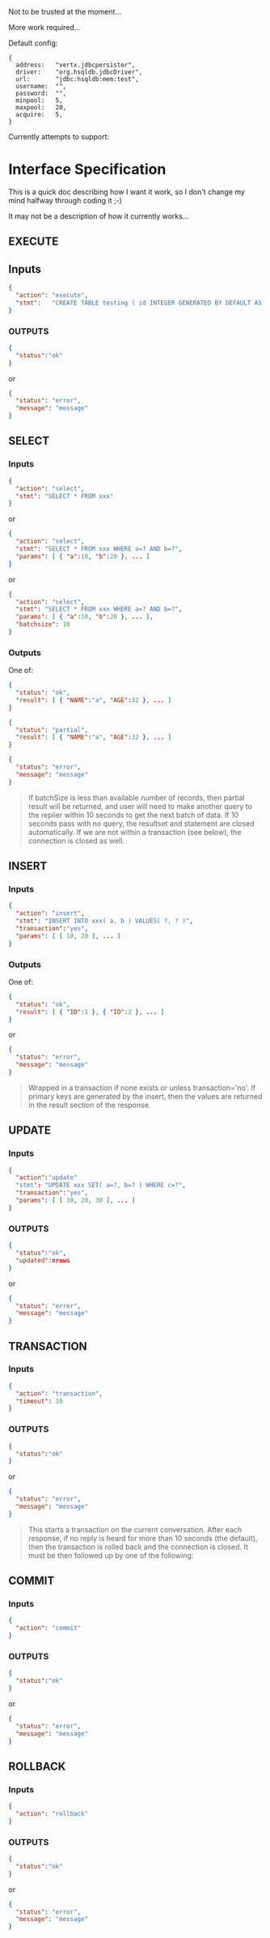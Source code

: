 Not to be trusted at the moment...

More work required...

Default config:

    {
      address:   "vertx.jdbcpersistor",
      driver:    "org.hsqldb.jdbcDriver",
      url:       "jdbc:hsqldb:mem:test",
      username:  "",
      password:  "",
      minpool:   5,
      maxpool:   20,
      acquire:   5,
    }

Currently attempts to support:

# Interface Specification

This is a quick doc describing how I want it work, so I don't change my mind halfway through coding it ;-)

It may not be a description of how it currently works...

## EXECUTE

## Inputs

```json
{
  "action": "execute",
  "stmt":   "CREATE TABLE testing ( id INTEGER GENERATED BY DEFAULT AS IDENTITY (START WITH 1 INCREMENT BY 1) NOT NULL, name VARCHAR(80), age  INTEGER, CONSTRAINT testid PRIMARY KEY ( id ) )"
}
```

### OUTPUTS

```json
{
  "status":"ok"
}
```
or
```json
{
  "status": "error",
  "message": "message"
}
```

## SELECT

### Inputs

```json
{
  "action": "select",
  "stmt": "SELECT * FROM xxx"
}
```
or
```json
{
  "action": "select",
  "stmt": "SELECT * FROM xxx WHERE a=? AND b=?",
  "params": [ { "a":10, "b":20 }, ... ]
}
```
or
```json
{
  "action": "select",
  "stmt": "SELECT * FROM xxx WHERE a=? AND b=?",
  "params": [ { "a":10, "b":20 }, ... ],
  "batchsize": 10
}
```

### Outputs

One of:

```json
{
  "status": "ok",
  "result": [ { "NAME":"a", "AGE":32 }, ... ]
}
```
```json
{
  "status": "partial",
  "result": [ { "NAME":"a", "AGE":32 }, ... ]
}
```
```json
{
  "status": "error",
  "message": "message"
}
```

> If batchSize is less than available number of records, then partial result will be returned, and user will need to make another query to the replier within 10 seconds to get the next batch of data.  If 10 seconds pass with no query, the resultset and statement are closed automatically.  If we are not within a transaction (see below), the connection is closed as well.

## INSERT

### Inputs

```json
{
  "action": "insert",
  "stmt": "INSERT INTO xxx( a, b ) VALUES( ?, ? )",
  "transaction":"yes",
  "params": [ [ 10, 20 ], ... ]
}
```
### Outputs

One of:

```json
{
  "status": "ok",
  "result": [ { "ID":1 }, { "ID":2 }, ... ]
}
```
or
```json
{
  "status": "error",
  "message": "message"
}
```

> Wrapped in a transaction if none exists or unless transaction='no'. If primary keys are generated by the insert, then the values are returned in the result section of the response.

## UPDATE

### Inputs

```json
{
  "action":"update"
  "stmt": "UPDATE xxx SET( a=?, b=? ) WHERE c=?",
  "transaction":"yes",
  "params": [ [ 10, 20, 30 ], ... ]
}
```
### OUTPUTS

```json
{
  "status":"ok",
  "updated":nrows
}
```
or
```json
{
  "status": "error",
  "message": "message"
}
```

## TRANSACTION

### Inputs

```json
{
  "action": "transaction",
  "timeout": 10
}
```

### OUTPUTS

```json
{
  "status":"ok"
}
```
or
```json
{
  "status": "error",
  "message": "message"
}
```

> This starts a transaction on the current conversation.  After each response, if no reply is heard for more than 10 seconds (the default), then the transaction is rolled back and the connection is closed.  It must be then followed up by one of the following:

## COMMIT

### Inputs

```json
{
  "action": "commit"
}
```

### OUTPUTS

```json
{
  "status":"ok"
}
```
or
```json
{
  "status": "error",
  "message": "message"
}
```

## ROLLBACK

### Inputs

```json
{
  "action": "rollback"
}
```

### OUTPUTS

```json
{
  "status":"ok"
}
```
or
```json
{
  "status": "error",
  "message": "message"
}
```
